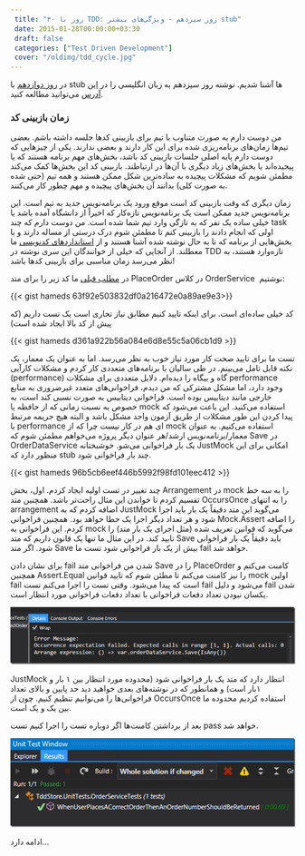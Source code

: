 ```yaml
---
 title: "۳۰ روز با TDD: روز سیزدهم - ویژگی‌های بیشتر stub" 
 date: 2015-01-28T00:00:00+03:30
 draft: false 
 categories: ["Test Driven Development"]
 cover: "/oldimg/tdd_cycle.jpg"
---
```



در [روز دوازدهم](/post/107-۳۰-روز-با-tdd--روز-دوازدهم---کار-با-stub-ها/) با stub ها آشنا شدیم. نوشته روز سیزدهم به زبان انگلیسی را در [این آدرس](http://blogs.telerik.com/james-bender/posts.aspx/13-10-10/30-days-of-tdd-day-13-more-stub-features) می‌توانید مطالعه کنید.



### زمان بازبینی کد



من دوست دارم به صورت متناوب با تیم برای بازبینی کدها جلسه داشته باشم. بعضی تیم‌ها زمان‌های برنامه‌ریزی شده برای این کار دارند و بعضی ندارند. یکی از چیزهایی که دوست دارم پایه اصلی جلسات بازبینی کد باشد، بخش‌های مهم برنامه هستند که یا پیجیده‌اند یا بخش‌های زیاد دیگری با آن‌ها در ارتباطند. بازبینی کد این بخش‌ها کمک می‌کند مطمئن شویم که مشکلات پیچیده به ساده‌ترین شکل ممکن هستند و همه تیم (حتی شده به صورت کلی) بدانند آن بخش‌های پیچیده و مهم چطور کار می‌کنند.



زمان دیگری که وقت بازبینی کد است موقع ورود یک برنامه‌نویس جدید به تیم است. این برنامه‌نویس جدید ممکن است یک برنامه‌نویس تازه‌کار که اخیراً از دانشگاه آمده باشد یا خیلی ساده یک نفر که به تازگی وارد تیم شما شده است. من دوست دارم که چند task اولی که انجام دادند را بازبینی کنم تا مطمئن شوم درک درستی از مساله دارند و با بخش‌هایی از برنامه که تا به حال نوشته شده آشنا هستند و از [استانداردهای کدنویسی](/post/28-مهارت-های-کار-تیمی-نرم-افزار-قسمت-پنجم--استانداردسازی-کدنویسی/) ما معطلند. از آنجایی که خیلی از خوانندگان این سری نوشته در TDD تازه‌وارد هستند، به نظر می‌رسد زمان مناسبی برای بازبینی کدها باشد!



در [مطلب قبلی](/post/107-۳۰-روز-با-tdd--روز-دوازدهم---کار-با-stub-ها/) ما کد زیر را برای متد PlaceOrder در کلاس OrderService  نوشتیم:

{{< gist hameds 63f92e503832df0a216472e0a89ae9e3>}}

کد خیلی ساده‌ای است. برای اینکه تایید کنیم مطابق نیاز تجاری است یک تست داریم (که پیش از کد بالا ایجاد شده است)

{{< gist hameds d361a922b56a084e6d8e55c5a06cb1d9 >}}


تست ما برای تایید صحت کار مورد نیاز خوب به نظر می‌رسد. اما به عنوان یک معمار، یک نکته قابل تامل می‌بینم. در طی سالیان با برنامه‌های متعددی کار کردم و مشکلات کارآیی (performance) گاه و بیگاه را دیده‌ام. دلایل متعددی برای مشکلات performance وجود دارد، اما مشکل مشترکی که من دیدم، فراخوانی‌های متعدد غیرضروری به منابع خارجی مانند دیتابیس بوده است. فراخوانی دیتابیس به صورت نسبی کند است، به خصوص به نسبت زمانی که از حافظه یا mock استفاده می‌کنید. این باعث می‌شود که پیدا کردن این طور مشکلات از طریق آزمون واحد مشکل باشد و البته هیچ جریمه‌ مرتبط با performance ای هم در کار نیست چرا که از mock استفاده می‌کنیم. به عنوان معمار/برنامه‌نویس ارشد/هر عنوان دیگر پروژه می‌خواهم مطمئن شوم که Save در OrderDataService یک بار فراخوانی می‌شو. خوشبختانه JustMock امکانی برای این منظور دارد که stub چند بار فراخوانی شود.


{{< gist hameds 96b5cb6eef446b5992f98fd101eec412 >}}


چند تغییر در تست اولیه ایجاد کردم. اول، بخش Arrangement در mock را به سه خط تقسیم کردم تا خواندن این مثال راحت‌تر باشد. همچنین متد OccursOnce را به انتهای arrangement اضافه کردم که به JustMock می‌گوید این متد دقیقاً یک بار باید اجرا شود و هر تعداد دیگر اجرا یک خطا خواهد بود. همچنین فراخوانی Mock.Assert را اضافه کردم. این فراخوانی به mock می‌گوید که قوانین تعریف شده (مثل اجرای یک بار متد) را تایید کند. در این مثال ما تنها یک قانون داریم که متد Save باید دقیقاً یک بار فراخوانی شود. اگر متد Save بیش از یک بار فراخوانی شود تست ما fail خواهد شد.



برای نشان دادن fail شدن من فراخوانی متد Save را در PlaceOrder کامنت می‌کنم و همچنین Assert.Equal را نیز کامنت می‌کنم تا مطئن شوم که تایید قوانین mock اولین fail است که پیدا می‌شود. وقتی تست را اجرا می‌کنم تست fail می‌شود و دلیل fail شدن یکسان نبودن تعداد دفعات فراخوانی با تعداد دفعات فراخوانی مورد انتظار است.



![](/oldimg/image_thumb1EA1621AD9A81.png)

JustMock انتظار دارد که متد یک بار فراخوانی شود (محدوده مورد انتظار بین ۱ بار و ۱بار است) و همانطور که در نوشته‌های بعدی خواهید دید حد پایین و بالای تعداد فراخوانی‌ها را می‌توانیم تنظیم کنیم. چون از OccursOnce استفاده کردیم محدوده ما بین یک و یک است.



بعد از برداشتن کامنت‌ها اگر دوباره تست را اجرا کنیم تست pass خواهد شد.



![](/oldimg/image_thumb33D33D275D031.png)

ادامه دارد...


